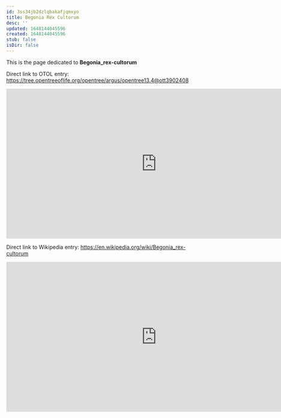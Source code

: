 ```yaml
---
id: 3ss34jb2dzlqbakafjqmxyo
title: Begonia Rex Cultorum
desc: ''
updated: 1648144045596
created: 1648144045596
stub: false
isDir: false
---
```

This is the page dedicated to **Begonia_rex-cultorum**


Direct link to OTOL entry: https://tree.opentreeoflife.org/opentree/argus/opentree13.4@ott3902408



<html>
    <body>
    <iframe src="https://tree.opentreeoflife.org/opentree/argus/opentree13.4@ott3902408"
    width="800" height="400" frameborder="0" allowfullscreen> </iframe>
    </body>
</html>
    


Direct link to Wikipedia entry: https://en.wikipedia.org/wiki/Begonia_rex-cultorum



<html>
    <body>
    <iframe src="https://en.wikipedia.org/wiki/Begonia_rex-cultorum"
    width="800" height="400" frameborder="0" allowfullscreen> </iframe>
    </body>
</html>
    
